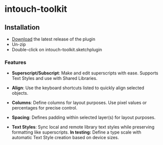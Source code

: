 # intouch-toolkit

## Installation

- [Download](../../releases/latest/download/intouch-toolkit.sketchplugin.zip) the latest release of the plugin
- Un-zip
- Double-click on intouch-toolkit.sketchplugin

### Features

- __Superscript/Subscript__: Make and edit superscripts with ease. Supports Text Styles and use with Shared Libraries.

- __Align__: Use the keyboard shortcuts listed to quickly align selected objects.

- __Columns__: Define columns for layout purposes. Use pixel values or percentages for precise control.

- __Spacing__: Defines padding within selected layer(s) for layout purposes.

- __Text Styles__: Sync local and remote library text styles while preserving formatting like superscripts. __In testing:__ Define a type scale with automatic Text Style creation based on device sizes.
